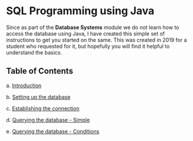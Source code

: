 # SQL Programming using Java

Since as part of the __Database Systems__ module we do not learn how to access the database using Java, I have created this simple set of instructions to get you started on the same. This was created in 2019 for a student who requested for it, but hopefully you will find it helpful to understand the basics.

## Table of Contents
a. [Introduction](URL 'https://github.com/rama-swuni/sqlprogramming/blob/main/introduction.md')

b. [Setting up the database](URL 'https://github.com/rama-swuni/sqlprogramming/blob/main/settingup.md')

c. [Establishing the connection](URL 'https://github.com/rama-swuni/sqlprogramming/blob/main/establishtheconnection.md')

d. [Querying the database - Simple](URL 'https://github.com/rama-swuni/sqlprogramming/blob/main/simplequery.md')

e. [Querying the database - Conditions](URL 'https://github.com/rama-swuni/sqlprogramming/blob/main/querywithconditions.md')


